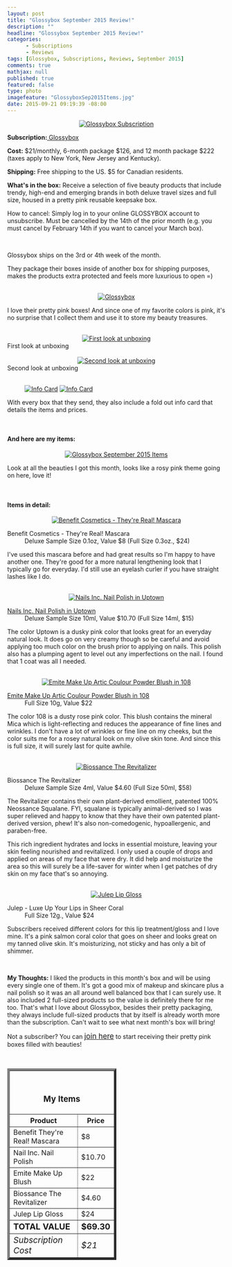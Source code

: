 ```yaml
---
layout: post
title: "Glossybox September 2015 Review!"
description: ""
headline: "Glossybox September 2015 Review!"
categories: 
      - Subscriptions
      - Reviews
tags: [Glossybox, Subscriptions, Reviews, September 2015]
comments: true
mathjax: null
published: true
featured: false
type: photo
imagefeature: "GlossyboxSep2015Items.jpg"
date: 2015-09-21 09:19:39 -08:00
---
```


<center><a href="https://www.glossybox.com/referal?CI=MTMzODY3" target="_blank">
<img src="/images//GlossyboxSep2015Package.jpg" border="0" style="border:none;max-width:100%;" alt="Glossybox Subscription" />
</a></center>
<p><b>Subscription:</b><a href="https://www.glossybox.com/referal?CI=MTMzODY3" target="_blank"> Glossybox</a></p>
<p><b>Cost:</b> $21/monthly, 6-month package $126, and 12 month package $222 (taxes apply to New York, New Jersey and Kentucky).</p>
<p><b>Shipping:</b> Free shipping to the US. $5 for Canadian residents.</p>
<p><b>What's in the box:</b> Receive a selection of five beauty products that include trendy, high-end and emerging brands in both deluxe travel sizes and full size, housed in a pretty pink reusable keepsake box.</p>
<p>How to cancel: Simply log in to your online GLOSSYBOX account to unsubscribe. Must be cancelled by the 14th of the prior month (e.g. you must cancel by February 14th if you want to cancel your March box).</p>
<br>

<p>Glossybox ships on the 3rd or 4th week of the month.</p>

<p>They package their boxes inside of another box for shipping purposes, makes the products extra protected and feels more luxurious to open =)</p>

<br>

<center><a href="https://www.glossybox.com/referal?CI=MTMzODY3" target="_blank">
<img src="/images//GlossyboxSep2015Box.jpg" border="0" style="border:none;max-width:100%;" alt="Glossybox" />
</a></center>

<p>I love their pretty pink boxes! And since one of my favorite colors is pink, it's no surprise that I collect them and use it to store my beauty treasures.</p>

<br>

<center><a href="https://www.glossybox.com/referal?CI=MTMzODY3" target="_blank">
<img src="/images//GlossyboxSep2015OpenBox.jpg" border="0" style="border:none;max-width:100%;" alt="First look at unboxing" />
</a></center>
<figcaption>First look at unboxing</figcaption>

<br>

<center><a href="https://www.glossybox.com/referal?CI=MTMzODY3" target="_blank">
<img src="/images//GlossyboxSep2015OpenBox2.jpg" border="0" style="border:none;max-width:100%;" alt="Second look at unboxing" />
</a></center>
<figcaption>Second look at unboxing</figcaption>

<br>

<figure class="half">
            <a href="https://www.glossybox.com/referal?CI=MTMzODY3" target="_blank"> <img src="/images//GlossyboxSep2015Info.jpg" border="0" style="border:none;max-width:100%;" alt="Info Card" /></a>
            <a href="https://www.glossybox.com/referal?CI=MTMzODY3" target="_blank"> <img src="/images//GlossyboxSep2015Info2.jpg" border="0" style="border:none;max-width:100%;" alt="Info Card" /></a>
</figure>

<p>With every box that they send, they also include a fold out info card that details the items and prices.</p>

<br>

<H4>And here are my items:</H4>

<center><a href="https://www.glossybox.com/referal?CI=MTMzODY3" target="_blank">
<img src="/images//GlossyboxSep2015Items.jpg" border="0" style="border:none;max-width:100%;" alt="Glossybox September 2015 Items" />
</a></center>

<p>Look at all the beauties I got this month, looks like a rosy pink theme going on here, love it!</p>

<br>

<H4>Items in detail:</H4>

<center><a href="https://www.glossybox.com/referal?CI=MTMzODY3" target="_blank">
<img src="/images//GlossyboxSep2015Mascara.jpg" border="0" style="border:none;max-width:100%;" alt="Benefit Cosmetics - They're Real! Mascara" />
</a></center>

<DL>
<DT>Benefit Cosmetics - They're Real! Mascara</a></DT>
<DD>Deluxe Sample Size 0.1oz, Value $8 (Full Size 0.3oz., $24)</DD>
</DL>

<p>I've used this mascara before and had great results so I'm happy to have another one. They're good for a more natural lengthening look that I typically go for everyday. I'd still use an eyelash curler if you have straight lashes like I do.</p>

<br>

<center><a href="https://www.glossybox.com/referal?CI=MTMzODY3" target="_blank">
<img src="/images//GlossyboxSep2015Nail.jpg" border="0" style="border:none;max-width:100%;" alt="Nails Inc. Nail Polish in Uptown" />
</a></center>

<DL>
<DT><a href="http://www.sparitual.com/catalog/product/view/id/528/s/arroyo/?___store=default" target="_blank">Nails Inc. Nail Polish in Uptown</a></DT>
<DD>Deluxe Sample Size 10ml, Value $10.70 (Full Size 14ml, $15)</DD>
</DL>

<p>The color Uptown is a dusky pink color that looks great for an everyday natural look. It does go on very creamy though so be careful and avoid applying too much color on the brush prior to applying on nails. This polish also has a plumping agent to level out any imperfections on the nail. I found that 1 coat was all I needed.</p>

<br>

<center><a href="https://www.glossybox.com/referal?CI=MTMzODY3" target="_blank">
<img src="/images//GlossyboxSep2015Blush.jpg" border="0" style="border:none;max-width:100%;" alt="Emite Make Up Artic Coulour Powder Blush in 108" />
</a></center>

<DL>
<DT><a href="http://www.mannakadarcosmetics.com/shop/eyes/step-1/primers/lash-primer.html" target="_blank">Emite Make Up Artic Coulour Powder Blush in 108</a></DT>
<DD>Full Size 10g, Value $22</DD>
</DL>

<p>The color 108 is a dusty rose pink color. This blush contains the mineral Mica which is light-reflecting and reduces the appearance of fine lines and wrinkles. I don't have a lot of wrinkles or fine line on my cheeks, but the color suits me for a rosey natural look on my olive skin tone. And since this is full size, it will surely last for quite awhile.</p>

<br>

<center><a href="https://www.glossybox.com/referal?CI=MTMzODY3" target="_blank">
<img src="/images//GlossyboxSep2015Skin.jpg" border="0" style="border:none;max-width:100%;" alt="Biossance The Revitalizer" />
</a></center>

<DL>
<DT>Biossance The Revitalizer</a></DT>
<DD>Deluxe Sample Size 4ml, Value $4.60 (Full Size 50ml, $58)</DD>
</DL>

<p>The Revitalizer contains their own plant-derived emollient, patented 100% Neossance Squalane. FYI, squalane is typically animal-derived so I was super relieved and happy to know that they have their own patented plant-derived version, phew!  It's also non-comedogenic, hypoallergenic, and paraben-free.</p>

<p>This rich ingredient hydrates and locks in essential moisture, leaving your skin feeling nourished and revitalized. I only used a couple of drops and applied on areas of my face that were dry. It did help and moisturize the area so this will surely be a life-saver for winter when I get patches of dry skin on my face that's so annoying.</p>

<br>

<center><a href="https://www.glossybox.com/referal?CI=MTMzODY3" target="_blank">
<img src="/images//GlossyboxSep2015Lip.jpg" border="0" style="border:none;max-width:100%;" alt="Julep Lip Gloss" />
</a></center>

<DL>
<DT>Julep - Luxe Up Your Lips in Sheer Coral</DT>
<DD>Full Size 12g., Value $24</DD>
</DL>

<p>Subscribers received different colors for this lip treatment/gloss and I love mine. It's a pink salmon coral color that goes on sheer and looks great on my tanned olive skin. It's moisturizing, not sticky and has only a bit of shimmer.</p>

<br>

<p><i class="icon-exclamation-sign"></i><b> My Thoughts:</b> I liked the products in this month's box and will be using every single one of them. It's got a good mix of makeup and skincare plus a nail polish so it was an all around well balanced box that I can surely use. It also included 2 full-sized products so the value is definitely there for me too. That's what I love about Glossybox, besides their pretty packaging, they always include full-sized products that by itself is already worth more than the subscription. Can't wait to see what next month's box will bring!</p>

<p>Not a subscriber? You can <a href="https://www.glossybox.com/referal?CI=MTMzODY3"><big>join here</big></a> to start receiving their pretty pink boxes filled with beauties!</p>
<br>

<TABLE  BORDER="5" style="width:50%">
   <TR>
      <TH COLSPAN="2">
         <H3><BR><center>My Items</center></H3>
      </TH>
   </TR>
      <TH>Product</TH>
      <TH>Price</TH>
  <TR>
      <TD>Benefit They're Real! Mascara</TD>
      <TD>$8</TD>
   </TR>
   <TR>
      <TD>Nail Inc. Nail Polish</TD>
      <TD>$10.70</TD>
   </TR>
  <TR>
      <TD>Emite Make Up Blush</TD>
      <TD>$22</TD>
   </TR>
   <TR>
      <TD>Biossance The Revitalizer</TD>
      <TD>$4.60</TD>
   </TR>
   <TR>
      <TD>Julep Lip Gloss</TD>
      <TD>$24</TD>
   </TR>
   <TR>
      <TD><b><big>TOTAL VALUE</big></b></TD>
      <TD><b><big>$69.30</big></b></TD>
   </TR>
   <TR>
      <TD><i><big>Subscription Cost</big></i></TD>
      <TD><i><big>$21</big></i></TD>
   </TR>
</TABLE>
